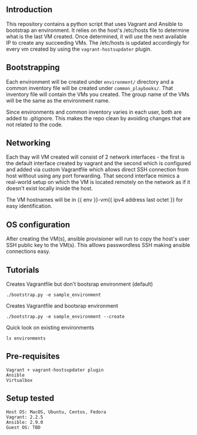 ## Introduction

This repository contains a python script that uses Vagrant and Ansible to
bootstrap an environment. It relies on the host's /etc/hosts file to
determine what is the last VM created. Once determined, it will use the next
available IP to create any succeeding VMs. The /etc/hosts is updated
accordingly for every vm created by using the `vagrant-hostsupdater` plugin.

## Bootstrapping

Each environment will be created under `environment/` directory and a common
inventory file will be created under `common_playbooks/`. That inventory file
will contain the VMs you created. The group name of the VMs will be the same
as the environment name.

Since environments and common inventory varies in each user, both are added to
.gitignore. This makes the repo clean by avoiding changes that are not related
to the code.

## Networking

Each thay will VM created will consist of 2 network interfaces - the first is
the default interface created by vagrant and the second which is configured
and added via custom Vagrantfile which allows direct SSH connection from host
without using any port forwarding. That second interface mimics a real-world
setup on which the VM is located remotely on the network as if it doesn't
exist locally inside the host.

The VM hostnames will be in {{ env }}-vm{{ ipv4 address last octet }} for
easy identification.

## OS configuration

After creating the VM(s), ansible provisioner will run to copy the host's user
SSH public key to the VM(s). This alllows passwordless SSH making ansible
connections easy.

## Tutorials

Creates Vagrantfile but don't bootsrap environment (default)
```
./bootstrap.py -e sample_environment
```

Creates Vagrantfile and bootsrap environment
```
./bootstrap.py -e sample_environment --create
```

Quick look on existing environments
```
ls environments
```

## Pre-requisites

```
Vagrant + vagrant-hostsupdater plugin
Ansible
Virtualbox
```

## Setup tested

```
Host OS: MacOS, Ubuntu, Centos, Fedora
Vagrant: 2.2.5
Ansible: 2.9.0
Guest OS: TBD
```
